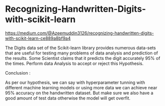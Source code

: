 # Recognizing-Handwritten-Digits-with-scikit-learn

https://medium.com/@Azeemuddin3126/recognizing-handwritten-digits-with-scikit-learn-ce889a8bf9a4 


The Digits data set of the Scikit-learn library provides numerous data-sets that are useful for testing many problems of data analysis and prediction of the results. Some Scientist claims that it predicts the digit accurately 95% of the times. Perform data Analysis to accept or reject this Hypothesis.

Conclusion :

As per our hypothesis, we can say with hyperparameter tunning with different machine learning models or using more data we can achieve near 95% accuracy on the handwritten dataset. But make sure we also have a good amount of test data otherwise the model will get overfit.
